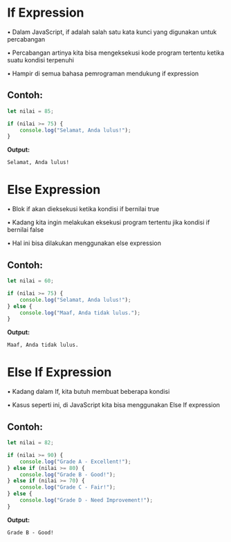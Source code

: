 # If Expression

• Dalam JavaScript, if adalah salah satu kata kunci yang digunakan untuk percabangan

• Percabangan artinya kita bisa mengeksekusi kode program tertentu ketika suatu kondisi terpenuhi

• Hampir di semua bahasa pemrograman mendukung if expression

## Contoh:
```javascript
let nilai = 85;

if (nilai >= 75) {
    console.log("Selamat, Anda lulus!");
}
```
**Output:**
```
Selamat, Anda lulus!
```

# Else Expression

• Blok if akan dieksekusi ketika kondisi if bernilai true

• Kadang kita ingin melakukan eksekusi program tertentu jika kondisi if bernilai false

• Hal ini bisa dilakukan menggunakan else expression

## Contoh:
```javascript
let nilai = 60;

if (nilai >= 75) {
    console.log("Selamat, Anda lulus!");
} else {
    console.log("Maaf, Anda tidak lulus.");
}
```
**Output:**
```
Maaf, Anda tidak lulus.
```

# Else If Expression

• Kadang dalam If, kita butuh membuat beberapa kondisi

• Kasus seperti ini, di JavaScript kita bisa menggunakan Else If expression

## Contoh:
```javascript
let nilai = 82;

if (nilai >= 90) {
    console.log("Grade A - Excellent!");
} else if (nilai >= 80) {
    console.log("Grade B - Good!");
} else if (nilai >= 70) {
    console.log("Grade C - Fair!");
} else {
    console.log("Grade D - Need Improvement!");
}
```
**Output:**
```
Grade B - Good!
```
